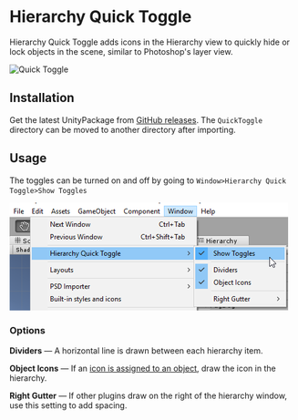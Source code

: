 # Hierarchy Quick Toggle

Hierarchy Quick Toggle adds icons in the Hierarchy view to quickly hide or lock objects in the scene, similar to Photoshop's layer view.

![Quick Toggle](https://thumbs.gfycat.com/CheerySandyCanine-size_restricted.gif)

## Installation

Get the latest UnityPackage from [GitHub releases](https://github.com/SubjectNerd-Unity/QuickToggle/releases). The `QuickToggle` directory can be moved to another directory after importing.

## Usage

The toggles can be turned on and off by going to `Window>Hierarchy Quick Toggle>Show Toggles`

![Hide/Show Quick Toggle](./Docs/QuickToggle-Options.png)

### Options

**Dividers** — A horizontal line is drawn between each hierarchy item.

**Object Icons** — If an [icon is assigned to an object](https://docs.unity3d.com/Manual/AssigningIcons.html), draw the icon in the hierarchy.

**Right Gutter** — If other plugins draw on the right of the hierarchy window, use this setting to add spacing.